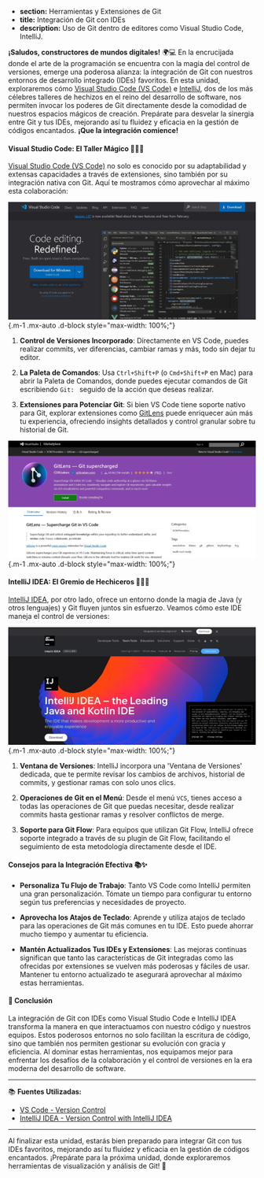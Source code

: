 * **section:** Herramientas y Extensiones de Git
* **title:** Integración de Git con IDEs
* **description:** Uso de Git dentro de editores como Visual Studio Code, IntelliJ.

**¡Saludos, constructores de mundos digitales!** 🌍💻 En la encrucijada donde el arte de la programación se encuentra con la magia del control de versiones, emerge una poderosa alianza: la integración de Git con nuestros entornos de desarrollo integrado (IDEs) favoritos. En esta unidad, exploraremos cómo [Visual Studio Code (VS Code)](https://code.visualstudio.com/) e [IntelliJ](https://www.jetbrains.com/idea/), dos de los más célebres talleres de hechizos en el reino del desarrollo de software, nos permiten invocar los poderes de Git directamente desde la comodidad de nuestros espacios mágicos de creación. Prepárate para desvelar la sinergia entre Git y tus IDEs, mejorando así tu fluidez y eficacia en la gestión de códigos encantados. **¡Que la integración comience!**

#### Visual Studio Code: El Taller Mágico 🧙‍♂️📖

[Visual Studio Code (VS Code)](https://code.visualstudio.com/) no solo es conocido por su adaptabilidad y extensas capacidades a través de extensiones, sino también por su integración nativa con Git. Aquí te mostramos cómo aprovechar al máximo esta colaboración:

![visual studio code ide](./images_course/visual_studio_code_ide.webp){.m-1 .mx-auto .d-block style="max-width: 100%;"}

1. **Control de Versiones Incorporado**: Directamente en VS Code, puedes realizar commits, ver diferencias, cambiar ramas y más, todo sin dejar tu editor.
   
2. **La Paleta de Comandos**: Usa `Ctrl+Shift+P` (o `Cmd+Shift+P` en Mac) para abrir la Paleta de Comandos, donde puedes ejecutar comandos de Git escribiendo `Git: ` seguido de la acción que deseas realizar.

3. **Extensiones para Potenciar Git**: Si bien VS Code tiene soporte nativo para Git, explorar extensiones como [GitLens](https://marketplace.visualstudio.com/items?itemName=eamodio.gitlens) puede enriquecer aún más tu experiencia, ofreciendo insights detallados y control granular sobre tu historial de Git.

![visual studio code - gitlens extension](./images_course/vsc_gitlens.webp){.m-1 .mx-auto .d-block style="max-width: 100%;"}

#### IntelliJ IDEA: El Gremio de Hechiceros 🧙‍♀️🔮

[IntelliJ IDEA](https://www.jetbrains.com/idea/), por otro lado, ofrece un entorno donde la magia de Java (y otros lenguajes) y Git fluyen juntos sin esfuerzo. Veamos cómo este IDE maneja el control de versiones:

![IntelliJ IDEA](./images_course/intellij_ide.webp){.m-1 .mx-auto .d-block style="max-width: 100%;"}

1. **Ventana de Versiones**: IntelliJ incorpora una 'Ventana de Versiones' dedicada, que te permite revisar los cambios de archivos, historial de commits, y gestionar ramas con solo unos clics.

2. **Operaciones de Git en el Menú**: Desde el menú `VCS`, tienes acceso a todas las operaciones de Git que puedas necesitar, desde realizar commits hasta gestionar ramas y resolver conflictos de merge.

3. **Soporte para Git Flow**: Para equipos que utilizan Git Flow, IntelliJ ofrece soporte integrado a través de su plugin de Git Flow, facilitando el seguimiento de esta metodología directamente desde el IDE.

#### Consejos para la Integración Efectiva 📚✨

- **Personaliza Tu Flujo de Trabajo**: Tanto VS Code como IntelliJ permiten una gran personalización. Tómate un tiempo para configurar tu entorno según tus preferencias y necesidades de proyecto.

- **Aprovecha los Atajos de Teclado**: Aprende y utiliza atajos de teclado para las operaciones de Git más comunes en tu IDE. Esto puede ahorrar mucho tiempo y aumentar tu eficiencia.

- **Mantén Actualizados Tus IDEs y Extensiones**: Las mejoras continuas significan que tanto las características de Git integradas como las ofrecidas por extensiones se vuelven más poderosas y fáciles de usar. Mantener tu entorno actualizado te asegurará aprovechar al máximo estas herramientas.

#### 🤔 Conclusión

La integración de Git con IDEs como Visual Studio Code e IntelliJ IDEA transforma la manera en que interactuamos con nuestro código y nuestros equipos. Estos poderosos entornos no solo facilitan la escritura de código, sino que también nos permiten gestionar su evolución con gracia y eficiencia. Al dominar estas herramientas, nos equipamos mejor para enfrentar los desafíos de la colaboración y el control de versiones en la era moderna del desarrollo de software.

---

📚 **Fuentes Utilizadas:**

- [VS Code - Version Control](https://code.visualstudio.com/docs/editor/versioncontrol)
- [IntelliJ IDEA - Version Control with IntelliJ IDEA](https://www.jetbrains.com/help/idea/version-control-integration.html)

---

Al finalizar esta unidad, estarás bien preparado para  integrar Git con tus IDEs favoritos, mejorando así tu fluidez y eficacia en la gestión de códigos encantados. ¡Prepárate para la próxima unidad, donde exploraremos herramientas de visualización y análisis de Git! 🌟
